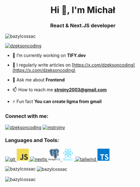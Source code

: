 <h1 align="center">Hi 👋, I'm Michał</h1>
<h3 align="center">React & Next.JS developer</h3>

<p align="left"> <img src="https://komarev.com/ghpvc/?username=bazylcossac&label=Profile%20views&color=0e75b6&style=flat" alt="bazylcossac" /> </p>

<p align="left"> <a href="https://twitter.com/dzeksoncoding" target="blank"><img src="https://img.shields.io/twitter/follow/dzeksoncoding?logo=twitter&style=for-the-badge" alt="dzeksoncoding" /></a> </p>

- 🔭 I’m currently working on **TIFY.dev**

- 📝 I regularly write articles on [https://x.com/dzeksoncoding](https://x.com/dzeksoncoding)

- 💬 Ask me about **Frontend**

- 📫 How to reach me **strojny2003@gmail.com**

- ⚡ Fun fact **You can create ligma from gmail**

<h3 align="left">Connect with me:</h3>
<p align="left">
<a href="https://twitter.com/dzeksoncoding" target="blank"><img align="center" src="https://raw.githubusercontent.com/rahuldkjain/github-profile-readme-generator/master/src/images/icons/Social/twitter.svg" alt="dzeksoncoding" height="30" width="40" /></a>
<a href="https://linkedin.com/in/mstrojny" target="blank"><img align="center" src="https://raw.githubusercontent.com/rahuldkjain/github-profile-readme-generator/master/src/images/icons/Social/linked-in-alt.svg" alt="mstrojny" height="30" width="40" /></a>
</p>

<h3 align="left">Languages and Tools:</h3>
<p align="left"> <a href="https://git-scm.com/" target="_blank" rel="noreferrer"> <img src="https://www.vectorlogo.zone/logos/git-scm/git-scm-icon.svg" alt="git" width="40" height="40"/> </a> <a href="https://developer.mozilla.org/en-US/docs/Web/JavaScript" target="_blank" rel="noreferrer"> <img src="https://raw.githubusercontent.com/devicons/devicon/master/icons/javascript/javascript-original.svg" alt="javascript" width="40" height="40"/> </a> <a href="https://nextjs.org/" target="_blank" rel="noreferrer"> <img src="https://cdn.worldvectorlogo.com/logos/nextjs-2.svg" alt="nextjs" width="40" height="40"/> </a> <a href="https://www.postgresql.org" target="_blank" rel="noreferrer"> <img src="https://raw.githubusercontent.com/devicons/devicon/master/icons/postgresql/postgresql-original-wordmark.svg" alt="postgresql" width="40" height="40"/> </a> <a href="https://reactjs.org/" target="_blank" rel="noreferrer"> <img src="https://raw.githubusercontent.com/devicons/devicon/master/icons/react/react-original-wordmark.svg" alt="react" width="40" height="40"/> </a> <a href="https://tailwindcss.com/" target="_blank" rel="noreferrer"> <img src="https://www.vectorlogo.zone/logos/tailwindcss/tailwindcss-icon.svg" alt="tailwind" width="40" height="40"/> </a> <a href="https://www.typescriptlang.org/" target="_blank" rel="noreferrer"> <img src="https://raw.githubusercontent.com/devicons/devicon/master/icons/typescript/typescript-original.svg" alt="typescript" width="40" height="40"/> </a> </p>

<p><img align="left" src="https://github-readme-stats.vercel.app/api/top-langs?username=bazylcossac&show_icons=true&locale=en&layout=compact" alt="bazylcossac" /></p>

<p>&nbsp;<img align="center" src="https://github-readme-stats.vercel.app/api?username=bazylcossac&show_icons=true&locale=en" alt="bazylcossac" /></p>

<p><img align="center" src="https://github-readme-streak-stats.herokuapp.com/?user=bazylcossac&" alt="bazylcossac" /></p>
